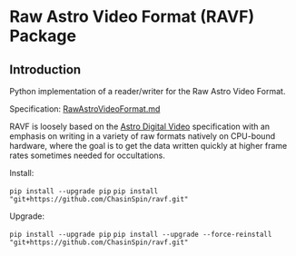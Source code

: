# Raw Astro Video Format (RAVF) Package

## Introduction

Python implementation of a reader/writer for the Raw Astro Video Format.

Specification: [RawAstroVideoFormat.md](docs/RawAstroVideoFormat.md)

RAVF is loosely based on the [Astro Digital Video](http://www.hristopavlov.net/adv/index.html) specification with an emphasis on writing in a variety of raw formats natively on CPU-bound hardware, where the goal is to get the data written quickly at higher frame rates sometimes needed for occultations.

Install:

`pip install --upgrade pip`
`pip install "git+https://github.com/ChasinSpin/ravf.git"`

Upgrade:

`pip install --upgrade pip`
`pip install --upgrade --force-reinstall "git+https://github.com/ChasinSpin/ravf.git"`
